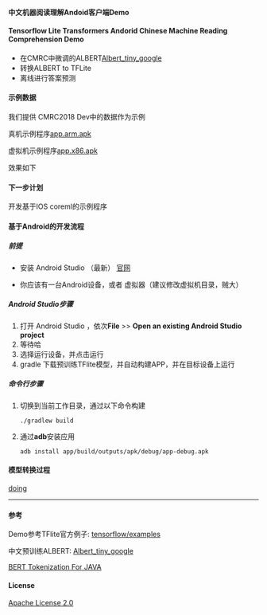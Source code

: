 

####  中文机器阅读理解Andoid客户端Demo

#### Tensorflow Lite Transformers Andorid  Chinese Machine Reading Comprehension Demo

- 在CMRC中微调的ALBERT[Albert_tiny_google](#)
- 转换ALBERT to TFLite
- 离线进行答案预测

#### 示例数据

我们提供 CMRC2018 Dev中的数据作为示例

真机示例程序[app.arm.apk](https://6a75-junzeng-uxxxm-1300734931.tcb.qcloud.la/app-armeabi-v7a-debug.apk?sign=483115f1519321a8ca59f2428cfe5153&t=1574871565)

虚拟机示例程序[app.x86.apk](https://6a75-junzeng-uxxxm-1300734931.tcb.qcloud.la/app-debug.apk?sign=8e5eb09bcb0c46a525c7b1b8ea328946&t=1574871756)

效果如下

#### 下一步计划

开发基于IOS coreml的示例程序



#### 基于Android的开发流程

##### 前提

- 安装 Android Studio （最新） [官网](https://developer.android.com/studio/index.html)

- 你应该有一台Android设备，或者 虚拟器（建议修改虚拟机目录，贼大）

  

#####  Android Studio步骤

1. 打开 Android Studio  ，依次**File**  >>  **Open an existing Android Studio project**
2. 等待哈
3. 选择运行设备，并点击运行
4. gradle 下载预训练TFlite模型，并自动构建APP，并在目标设备上运行

##### 命令行步骤

1. 切换到当前工作目录，通过以下命令构建

   ```shell
   ./gradlew build
   ```

1. 通过**adb**安装应用

   ```shell
   adb install app/build/outputs/apk/debug/app-debug.apk
   ```

   

#### 模型转换过程

[doing](#)

---

#### 参考

Demo参考TFlite官方例子: [tensorflow/examples](https://github.com/tensorflow/examples)

中文预训练ALBERT: [Albert_tiny_google](https://github.com/zhongbin1/bert_tokenization_for_java)

[BERT Tokenization For JAVA](https://github.com/zhongbin1/bert_tokenization_for_java)



#### License

[Apache License 2.0](LICENSE)
